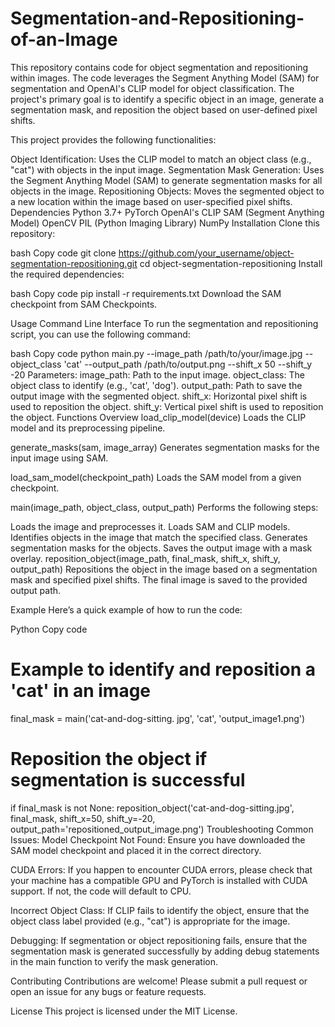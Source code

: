 # Segmentation-and-Repositioning-of-an-Image

This repository contains code for object segmentation and repositioning within images. The code leverages the Segment Anything Model (SAM) for segmentation and OpenAI's CLIP model for object classification. The project's primary goal is to identify a specific object in an image, generate a segmentation mask, and reposition the object based on user-defined pixel shifts.

This project provides the following functionalities:

Object Identification: Uses the CLIP model to match an object class (e.g., "cat") with objects in the input image.
Segmentation Mask Generation: Uses the Segment Anything Model (SAM) to generate segmentation masks for all objects in the image.
Repositioning Objects: Moves the segmented object to a new location within the image based on user-specified pixel shifts.
Dependencies
Python 3.7+
PyTorch
OpenAI's CLIP
SAM (Segment Anything Model)
OpenCV
PIL (Python Imaging Library)
NumPy
Installation
Clone this repository:

bash
Copy code
git clone https://github.com/your_username/object-segmentation-repositioning.git
cd object-segmentation-repositioning
Install the required dependencies:

bash
Copy code
pip install -r requirements.txt
Download the SAM checkpoint from SAM Checkpoints.

Usage
Command Line Interface
To run the segmentation and repositioning script, you can use the following command:

bash
Copy code
python main.py --image_path /path/to/your/image.jpg --object_class 'cat' --output_path /path/to/output.png --shift_x 50 --shift_y -20
Parameters:
image_path: Path to the input image.
object_class: The object class to identify (e.g., 'cat', 'dog').
output_path: Path to save the output image with the segmented object.
shift_x: Horizontal pixel shift is used to reposition the object.
shift_y: Vertical pixel shift is used to reposition the object.
Functions Overview
load_clip_model(device)
Loads the CLIP model and its preprocessing pipeline.

generate_masks(sam, image_array)
Generates segmentation masks for the input image using SAM.

load_sam_model(checkpoint_path)
Loads the SAM model from a given checkpoint.

main(image_path, object_class, output_path)
Performs the following steps:

Loads the image and preprocesses it.
Loads SAM and CLIP models.
Identifies objects in the image that match the specified class.
Generates segmentation masks for the objects.
Saves the output image with a mask overlay.
reposition_object(image_path, final_mask, shift_x, shift_y, output_path)
Repositions the object in the image based on a segmentation mask and specified pixel shifts. The final image is saved to the provided output path.

Example
Here’s a quick example of how to run the code:

Python
Copy code
# Example to identify and reposition a 'cat' in an image
final_mask = main('cat-and-dog-sitting. jpg', 'cat', 'output_image1.png')

# Reposition the object if segmentation is successful
if final_mask is not None:
    reposition_object('cat-and-dog-sitting.jpg', final_mask, shift_x=50, shift_y=-20, output_path='repositioned_output_image.png')
Troubleshooting
Common Issues:
Model Checkpoint Not Found: Ensure you have downloaded the SAM model checkpoint and placed it in the correct directory.

CUDA Errors: If you happen to encounter CUDA errors, please check that your machine has a compatible GPU and PyTorch is installed with CUDA support. If not, the code will default to CPU.

Incorrect Object Class: If CLIP fails to identify the object, ensure that the object class label provided (e.g., "cat") is appropriate for the image.

Debugging:
If segmentation or object repositioning fails, ensure that the segmentation mask is generated successfully by adding debug statements in the main function to verify the mask generation.

Contributing
Contributions are welcome! Please submit a pull request or open an issue for any bugs or feature requests.

License
This project is licensed under the MIT License.
